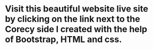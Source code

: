 # Visit this beautiful website live site by clicking on the link next to the Corecy side I created with the help of Bootstrap, HTML and css.